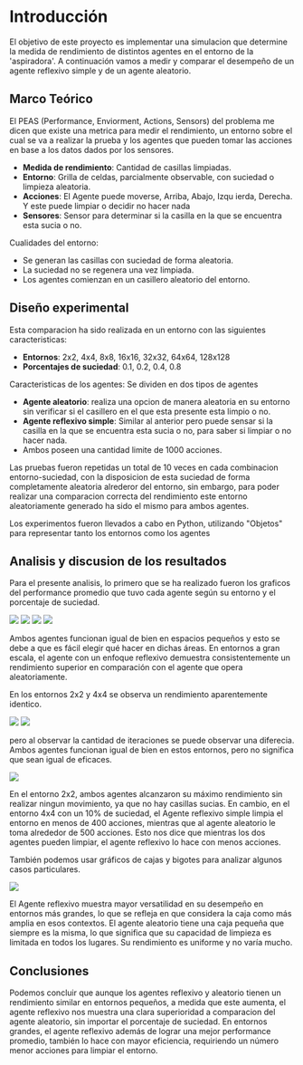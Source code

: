 # Introducción
El objetivo de este proyecto es implementar una simulacion que determine la medida de rendimiento de distintos agentes en el entorno de la 'aspiradora'. A continuación vamos a medir y comparar el desempeño de un agente reflexivo simple y de un agente aleatorio.

## Marco Teórico

El PEAS (Performance, Enviorment, Actions, Sensors) del problema me dicen que existe una metrica para medir el rendimiento, un entorno sobre el cual se va a realizar la prueba y los agentes que pueden tomar las acciones en base a los datos dados por los sensores.

- **Medida de rendimiento**: Cantidad de casillas limpiadas.
- **Entorno**: Grilla de celdas, parcialmente observable, con suciedad o limpieza aleatoria.
- **Acciones**: El Agente puede moverse, Arriba, Abajo, Izqu
ierda, Derecha. Y este puede limpiar o decidir no hacer nada
- **Sensores**: Sensor para determinar si la casilla en la que se encuentra esta sucia o no.

Cualidades del entorno:
- Se generan las casillas con suciedad de forma aleatoria.
- La suciedad no se regenera una vez limpiada.
- Los agentes comienzan en un casillero aleatorio del entorno.

## Diseño experimental

Esta comparacion ha sido realizada en un entorno con las siguientes caracteristicas:
- **Entornos**: 2x2, 4x4, 8x8, 16x16, 32x32, 64x64, 128x128
- **Porcentajes de suciedad**: 0.1, 0.2, 0.4, 0.8

Caracteristicas de los agentes: Se dividen en dos tipos de agentes
- **Agente aleatorio**: realiza una opcion de manera aleatoria en su entorno sin verificar si el casillero en el que esta presente esta limpio o no.
- **Agente reflexivo simple**: Similar al anterior pero puede sensar si la casilla en la que se encuentra esta sucia o no, para saber si limpiar o no hacer nada.
- Ambos poseen una cantidad limite de 1000 acciones.

Las pruebas fueron repetidas un total de 10 veces en cada combinacion entorno-suciedad, con la disposicion de esta suciedad de forma completamente aleatoria alrederor del entorno, sin embargo, para poder realizar una comparacion correcta del rendimiento este entorno aleatoriamente generado ha sido el mismo para ambos agentes.

Los experimentos fueron llevados a cabo en Python, utilizando "Objetos" para representar tanto los entornos como los agentes

## Analisis y discusion de los resultados

Para el presente analisis, lo primero que se ha realizado fueron los graficos del performance promedio que tuvo cada agente según su entorno y el porcentaje de suciedad.

![](Images/Performance_10.png) 
![](Images/Performance_20.png)
![](Images/Performance_40.png)
![](Images/Performance_80.png)

Ambos agentes funcionan igual de bien en espacios pequeños y esto se debe a que es fácil elegir qué hacer en dichas áreas. En entornos a gran escala, el agente con un enfoque reflexivo demuestra consistentemente un rendimiento superior en comparación con el agente que opera aleatoriamente.

En los entornos 2x2 y 4x4 se observa un rendimiento aparentemente identico.

![](Images/Performance_promedio_2x2.png)
![](Images/Performance_promedio_4x4.png)


pero al observar la cantidad de iteraciones se puede observar una diferecia. Ambos agentes funcionan igual de bien en estos entornos, pero no significa que sean igual de eficaces. 

![](Images/Promedio_movimientos_10.png)


En el entorno 2x2, ambos agentes alcanzaron su máximo rendimiento sin realizar ningun movimiento, ya que no hay casillas sucias. En cambio, en el entorno 4x4 con un 10% de suciedad, el Agente reflexivo simple limpia el entorno en menos de 400 acciones, mientras que al agente aleatorio le toma alrededor de 500 acciones. Esto nos dice que mientras los dos agentes pueden limpiar, el agente reflexivo lo hace con menos acciones. 

También podemos usar gráficos de cajas y bigotes para analizar algunos casos particulares.

![](Images/Whiskers_performance_80.png)

El Agente reflexivo muestra mayor versatilidad en su desempeño en entornos más grandes, lo que se refleja en que considera la caja como más amplia en esos contextos. El agente aleatorio tiene una caja pequeña que siempre es la misma, lo que significa que su capacidad de limpieza es limitada en todos los lugares. Su rendimiento es uniforme y no varía mucho.

## Conclusiones

Podemos concluir que aunque los agentes reflexivo y aleatorio tienen un rendimiento similar en entornos pequeños, a medida que este aumenta, el agente reflexivo nos muestra una clara superioridad a comparacion del agente aleatorio, sin importar el porcentaje de suciedad. En entornos grandes, el agente reflexivo además de lograr una mejor performance promedio, también lo hace con mayor eficiencia, requiriendo un número menor acciones para limpiar el entorno.